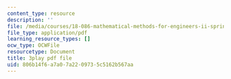 ```yaml
---
content_type: resource
description: ''
file: /media/courses/18-086-mathematical-methods-for-engineers-ii-spring-2006/806b14f6a7a07a2209735c5162b567aa_gv-AB35V2k8.pdf
file_type: application/pdf
learning_resource_types: []
ocw_type: OCWFile
resourcetype: Document
title: 3play pdf file
uid: 806b14f6-a7a0-7a22-0973-5c5162b567aa
---
```


